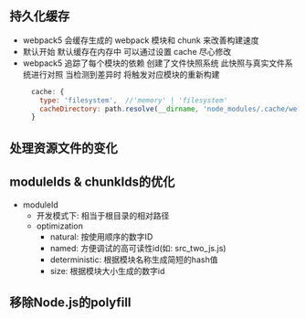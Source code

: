 ## 持久化缓存
  - webpack5 会缓存生成的 webpack 模块和 chunk 来改善构建速度
  - 默认开始 默认缓存在内存中 可以通过设置 cache 尽心修改
  - webpack5 追踪了每个模块的依赖 创建了文件快照系统 此快照与真实文件系统进行对照 当检测到差异时 将触发对应模块的重新构建
    ```javascript
      cache: {
        type: 'filesystem',  //'memory' | 'filesystem'
        cacheDirectory: path.resolve(__dirname, 'node_modules/.cache/webpack'),
      }
    ```

## 处理资源文件的变化

## moduleIds & chunkIds的优化
  - moduleId
    - 开发模式下: 相当于根目录的相对路径
    - optimization
      - natural: 按使用顺序的数字ID
      - named: 方便调试的高可读性id(如: src_two_js.js)
      - deterministic: 根据模块名称生成简短的hash值
      - size: 根据模块大小生成的数字id

## 移除Node.js的polyfill

